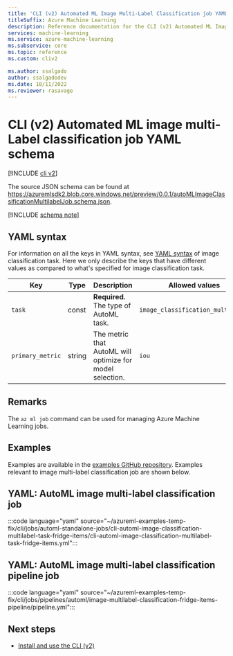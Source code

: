 ```yaml
---
title: 'CLI (v2) Automated ML Image Multi-Label Classification job YAML schema'
titleSuffix: Azure Machine Learning
description: Reference documentation for the CLI (v2) Automated ML Image Multi-Label Classification job YAML schema.
services: machine-learning
ms.service: azure-machine-learning
ms.subservice: core
ms.topic: reference
ms.custom: cliv2

ms.author: ssalgado
author: ssalgadodev
ms.date: 10/11/2022
ms.reviewer: rasavage
---
```


# CLI (v2) Automated ML image multi-Label classification job YAML schema

[!INCLUDE [cli v2](includes/machine-learning-cli-v2.md)]

The source JSON schema can be found at https://azuremlsdk2.blob.core.windows.net/preview/0.0.1/autoMLImageClassificationMultilabelJob.schema.json.



[!INCLUDE [schema note](includes/machine-learning-preview-old-json-schema-note.md)]

## YAML syntax

For information on all the keys in YAML syntax, see [YAML syntax](./reference-automl-images-cli-classification.md#yaml-syntax) of image classification task. Here we only describe the keys that have different values as compared to what's specified for image classification task.

| Key | Type | Description | Allowed values | Default value |
| --- | ---- | ----------- | -------------- | ------------- |
| `task` | const | **Required.** The type of AutoML task. | `image_classification_multilabel` | `image_classification_multilabel` |
| `primary_metric` | string |  The metric that AutoML will optimize for model selection. |`iou` | `iou` |

## Remarks

The `az ml job` command can be used for managing Azure Machine Learning jobs.

## Examples

Examples are available in the [examples GitHub repository](https://github.com/Azure/azureml-examples/tree/main/cli/jobs). Examples relevant to image multi-label classification job are shown below.

## YAML: AutoML image multi-label classification job

:::code language="yaml" source="~/azureml-examples-temp-fix/cli/jobs/automl-standalone-jobs/cli-automl-image-classification-multilabel-task-fridge-items/cli-automl-image-classification-multilabel-task-fridge-items.yml":::

## YAML: AutoML image multi-label classification pipeline job

:::code language="yaml" source="~/azureml-examples-temp-fix/cli/jobs/pipelines/automl/image-multilabel-classification-fridge-items-pipeline/pipeline.yml":::

## Next steps

- [Install and use the CLI (v2)](how-to-configure-cli.md)
